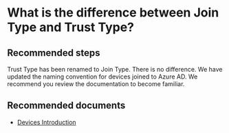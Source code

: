 <properties
	pageTitle="What is the difference between Join Type and Trust Type?"
	description="Azure AD Devices self help - Join Type"
	service="microsoft.aad"
	resource="Microsoft_AAD_IAM"
	authors="spunukol"
	displayOrder="100"
	selfHelpType="resource"
	supportTopicIDs=""
	resourceTags="devices_overview"
	productPesIds=""
	cloudEnvironments="public"
/>

# What is the difference between Join Type and Trust Type?

## **Recommended steps**

Trust Type has been renamed to Join Type. There is no difference. We have updated the naming convention for devices joined to Azure AD. We recommend you review the documentation to become familiar.

## **Recommended documents**
* [Devices Introduction](https://docs.microsoft.com/azure/active-directory/device-management-introduction)
